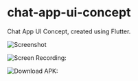 # chat-app-ui-concept
Chat App UI Concept, created using Flutter.

![Screenshot](https://user-images.githubusercontent.com/97734029/159207694-3ab785dd-aa07-479e-a949-94b4d3e2ecb8.png)

![Screen Recording:](https://drive.google.com/file/d/11yStwd6KJd9eFle2F-nwJPcWTUQ16sGe/view?usp=sharing)

![Download APK:](https://drive.google.com/file/d/12-7vNwyxJnodIbGIiSIA7nxFArGDyeAO/view?usp=sharing)
